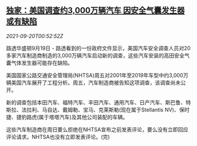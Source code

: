 <!--1632099662000-->
[独家：美国调查约3,000万辆汽车 因安全气囊发生器或有缺陷](https://cn.reuters.com/article/exclusive-usa-auto-probe0919-sun-idCNKBS2GG00U)
------

<div><i>2021-09-20T00:52:52Z</i></div><p>路透华盛顿9月19日 - 路透看到的一份政府文件显示，美国汽车安全调查人员对20多家汽车制造商制造的3,000万辆汽车启动新的调查，这些汽车安装的高田安全气囊气体发生器可能存在缺陷。</p><p>美国国家公路交通安全管理局(NHTSA)周五对2001年至2019年车型中约3,000万辆美国汽车展开了工程分析。周五，汽车制造商被告知这项调查，该调查尚未公开。</p><p>新的调查包括本田汽车、福特汽车、丰田汽车、通用汽车、日产汽车、斯巴鲁、特斯拉、法拉利、马自达、戴姆勒、宝马、克莱斯勒(现在属于Stellantis NV)、保时捷、捷豹路虎(属于塔塔汽车)及其他公司装配的车辆。</p><p>这些汽车制造商在周日要么拒绝在NHTSA宣布之前发表评论，要么没有立即回应评论请求。NHTSA也没有立即发表评论。(完)</p>
